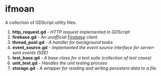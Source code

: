 # ifmoan

A collection of GDScript utility files.

1. __http_request.gd__ - _HTTP request implemented in GDScript_
2. __firebase.gd__ - _An unofficial [Firebase](https://www.firebase.com/) client_
3. __thread_pool.gd__ - _A handler for background tasks_
4. __event_source.gd__ - _Implemented the event source interface for server-sent events (SSE)_
5. __test_base.gd__ - _A base class for a test suite (collection of test cases)_
6. __unit_test.gd__ - _Handles the unit testing process_
7. __storage.gd__ - _A wrapper for reading and writing persistent data to a file_
